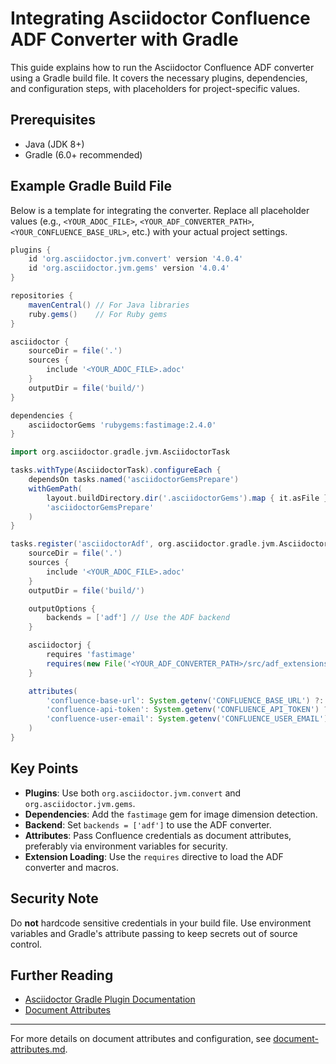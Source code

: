 # Integrating Asciidoctor Confluence ADF Converter with Gradle

This guide explains how to run the Asciidoctor Confluence ADF converter using a Gradle build file. It covers the necessary plugins, dependencies, and configuration steps, with placeholders for project-specific values.

## Prerequisites
- Java (JDK 8+)
- Gradle (6.0+ recommended)

## Example Gradle Build File

Below is a template for integrating the converter. Replace all placeholder values (e.g., `<YOUR_ADOC_FILE>`, `<YOUR_ADF_CONVERTER_PATH>`, `<YOUR_CONFLUENCE_BASE_URL>`, etc.) with your actual project settings.

```groovy
plugins {
    id 'org.asciidoctor.jvm.convert' version '4.0.4'
    id 'org.asciidoctor.jvm.gems' version '4.0.4'
}

repositories {
    mavenCentral() // For Java libraries
    ruby.gems()    // For Ruby gems
}

asciidoctor {
    sourceDir = file('.')
    sources {
        include '<YOUR_ADOC_FILE>.adoc'
    }
    outputDir = file('build/')
}

dependencies {
    asciidoctorGems 'rubygems:fastimage:2.4.0'
}

import org.asciidoctor.gradle.jvm.AsciidoctorTask

tasks.withType(AsciidoctorTask).configureEach {
    dependsOn tasks.named('asciidoctorGemsPrepare')
    withGemPath(
        layout.buildDirectory.dir('.asciidoctorGems').map { it.asFile },
        'asciidoctorGemsPrepare'
    )
}

tasks.register('asciidoctorAdf', org.asciidoctor.gradle.jvm.AsciidoctorTask) {
    sourceDir = file('.')
    sources {
        include '<YOUR_ADOC_FILE>.adoc'
    }
    outputDir = file('build/')

    outputOptions {
        backends = ['adf'] // Use the ADF backend
    }

    asciidoctorj {
        requires 'fastimage'
        requires(new File('<YOUR_ADF_CONVERTER_PATH>/src/adf_extensions.rb').absolutePath)
    }

    attributes(
        'confluence-base-url': System.getenv('CONFLUENCE_BASE_URL') ?: '<YOUR_CONFLUENCE_BASE_URL>',
        'confluence-api-token': System.getenv('CONFLUENCE_API_TOKEN') ?: '<YOUR_CONFLUENCE_API_TOKEN>',
        'confluence-user-email': System.getenv('CONFLUENCE_USER_EMAIL') ?: '<YOUR_CONFLUENCE_USER_EMAIL>'
    )
}
```

## Key Points
- **Plugins**: Use both `org.asciidoctor.jvm.convert` and `org.asciidoctor.jvm.gems`.
- **Dependencies**: Add the `fastimage` gem for image dimension detection.
- **Backend**: Set `backends = ['adf']` to use the ADF converter.
- **Attributes**: Pass Confluence credentials as document attributes, preferably via environment variables for security.
- **Extension Loading**: Use the `requires` directive to load the ADF converter and macros.

## Security Note
Do **not** hardcode sensitive credentials in your build file. Use environment variables and Gradle's attribute passing to keep secrets out of source control.

## Further Reading
- [Asciidoctor Gradle Plugin Documentation](https://asciidoctor.github.io/asciidoctor-gradle-plugin/)
- [Document Attributes](./document-attributes.md)

---

For more details on document attributes and configuration, see [document-attributes.md](./document-attributes.md).
